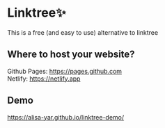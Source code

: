 # Linktree:sparkles:
This is a free (and easy to use) alternative to linktree 

## Where to host your website?
Github Pages: https://pages.github.com  
Netlify: https://netlify.app

## Demo
https://alisa-yar.github.io/linktree-demo/



<!-- You can display an image by adding ! and wrapping the alt text in [ ]. Then wrap the link for the image in parentheses ().
![This is an image](https://myoctocat.com/assets/images/base-octocat.svg) -->

<!-- Inspired from: https://github.com/RyanLefebvre/TREE and https://github.com/johnggli/linktree -->
